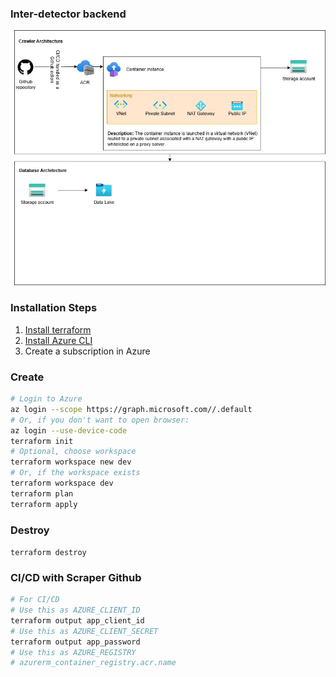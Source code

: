 ### Inter-detector backend

![Project architecture](docs/diagram.jpg "Title")

### Installation Steps

1. [Install terraform](https://developer.hashicorp.com/terraform/tutorials/aws-get-started/install-cli)
2. [Install Azure CLI](https://learn.microsoft.com/en-us/cli/azure/install-azure-cli)
3. Create a subscription in Azure

### Create

```sh
# Login to Azure
az login --scope https://graph.microsoft.com//.default
# Or, if you don't want to open browser:
az login --use-device-code
terraform init
# Optional, choose workspace
terraform workspace new dev
# Or, if the workspace exists
terraform workspace dev
terraform plan
terraform apply
```

### Destroy

`terraform destroy`

### CI/CD with Scraper Github

```sh
# For CI/CD
# Use this as AZURE_CLIENT_ID
terraform output app_client_id
# Use this as AZURE_CLIENT_SECRET
terraform output app_password
# Use this as AZURE_REGISTRY
# azurerm_container_registry.acr.name
```